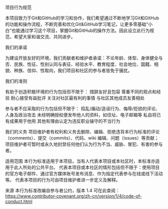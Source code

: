 项目行为规范

本项目致力于Git和GitHub的学习和协作，我们希望通过不断地学习Git和GitHub的功能和操作流程，不断完善和优化Git&GitHub学习笔记，让更多零基础“小白”也能通过学习这个项目，掌握Git和GitHub的操作方法。因此设立此行为规范，希望大家和谐交流、共同进步。

我们的承诺

为建设开放友好的环境，我们贡献者和维护者承诺：不论年龄、体型、身体健全与否、民族、性征、性别认同与表征、经验水平、教育程度、社会地位、国籍、相貌、种族、信仰、性取向，我们项目和社区的参与者皆免于骚扰。

我们的准则

有助于创造积极环境的行为包括但不限于：
措辞友好且包容
尊重不同的观点和经验
耐心接受有益批评
关注对社区最有利的事情
与社区其他成员友善相处

参与者不应采取的行为包括但不限于：
捣乱/煽动/造谣行为、侮辱/贬损的评论、人身及政治攻击
未经明确授权便发布他人的资料，如住址、电子邮箱等
私自将已有成果用于他用
其他有理由认定为违反职业操守的不当行为

我们的义务
项目维护者有权利和义务去删除、编辑、拒绝违背本行为标准的评论（comments）、提交（commits）、代码、wiki 编辑、问题（issues）等贡献；项目维护者可暂时或永久地封禁任何他们认为行为不当、威胁、冒犯、有害的参与者。

适用范围
本行为标准适用于本项目。当有人代表本项目或本社区时，本标准亦适用于此人所处的公共平台。
代表本项目或本社区的情形包括但不限于：使用项目的官方电子邮件、通过官方媒体账号发布消息、作为指定代表参与在线或线下活动等。
代表本项目的行为可由项目维护者进一步定义及解释。

来源
本行为标准改编自参与者公约，版本 1.4 可在此查阅：https://www.contributor-covenant.org/zh-cn/version/1/4/code-of-conduct.html
